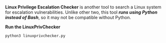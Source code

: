 **Linux Privilege Escalation Checker** is another tool to search a Linux system for escalation vulnerabilities. Unlike other two, this tool ***runs using Python instead of Bash***, so it may not be compatible without Python.

**Run the LinuxPrivChecker**
```python
python3 linuxprivchecker.py
```

